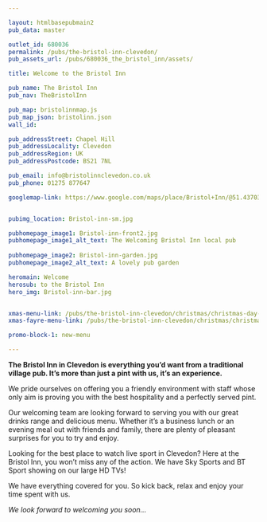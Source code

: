 ```yaml
---

layout: htmlbasepubmain2
pub_data: master

outlet_id: 680036
permalink: /pubs/the-bristol-inn-clevedon/
pub_assets_url: /pubs/680036_the_bristol_inn/assets/

title: Welcome to the Bristol Inn

pub_name: The Bristol Inn
pub_nav: TheBristolInn

pub_map: bristolinnmap.js
pub_map_json: bristolinn.json
wall_id: 

pub_addressStreet: Chapel Hill
pub_addressLocality: Clevedon
pub_addressRegion: UK
pub_addressPostcode: BS21 7NL

pub_email: info@bristolinnclevedon.co.uk
pub_phone: 01275 877647

googlemap-link: https://www.google.com/maps/place/Bristol+Inn/@51.437033,-2.851754,16z/data=!4m5!3m4!1s0x0:0x718e75e243cc992!8m2!3d51.437033!4d-2.851754?hl=en-GB


pubimg_location: Bristol-inn-sm.jpg

pubhomepage_image1: Bristol-inn-front2.jpg
pubhomepage_image1_alt_text: The Welcoming Bristol Inn local pub
 
pubhomepage_image2: Bristol-inn-garden.jpg
pubhomepage_image2_alt_text: A lovely pub garden

heromain: Welcome
herosub: to the Bristol Inn
hero_img: Bristol-inn-bar.jpg


xmas-menu-link: /pubs/the-bristol-inn-clevedon/christmas/christmas-day-menu.html
xmas-fayre-menu-link: /pubs/the-bristol-inn-clevedon/christmas/christmas-fayre-menu.html

promo-block-1: new-menu

---
```


**The Bristol Inn in Clevedon is everything you’d want from a traditional village pub. It’s more than just a pint with us, it’s an experience.**

We pride ourselves on offering you a friendly environment with staff whose only aim is proving you with the best hospitality and a perfectly served pint.

Our welcoming team are looking forward to serving you with our great drinks range and delicious menu. Whether it’s a business lunch or an evening meal out with friends and family, there are plenty of pleasant surprises for you to try and enjoy.

Looking for the best place to watch live sport in Clevedon? Here at the Bristol Inn, you won’t miss any of the action. We have Sky Sports and BT Sport showing on our large HD TVs! 

We have everything covered for you. So kick back, relax and enjoy your time spent with us.

*We look forward to welcoming you soon…*
